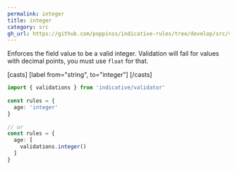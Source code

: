 ```yaml
---
permalink: integer
title: integer
category: src
gh_url: https://github.com/poppinss/indicative-rules/tree/develop/src/validations/number/integer.ts
---
```


Enforces the field value to be a valid integer. Validation will
fail for values with decimal points, you must use
`float` for that.
 
[casts]
  [label from="string", to="integer"]
[/casts]
 
```ts
import { validations } from 'indicative/validator'
 
const rules = {
  age: 'integer'
}
 
// or
const rules = {
  age: [
    validations.integer()
  ]
}
```